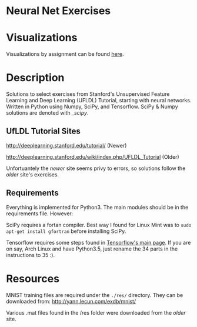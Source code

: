 Neural Net Exercises
==============

Visualizations
==============

Visualizations by assignment can be found [here](https://bitbucket.org/yjd/neural-net-exercises/src/master/vis/).

Description
===========

Solutions to select exercises from Stanford's Unsupervised Feature Learning and Deep Learning (UFLDL) Tutorial, starting with neural networks. Written in Python using Numpy, SciPy, and Tensorflow.  SciPy & Numpy solutions are denoted with *\_scipy*.

## UfLDL Tutorial Sites
http://deeplearning.stanford.edu/tutorial/ (Newer)

http://deeplearning.stanford.edu/wiki/index.php/UFLDL_Tutorial (Older)

Unfortuantely the *newer* site seems privy to errors, so solutions follow the *older* site's exercises.

## Requirements
Everything is implemented for Python3. The main modules should be in the requirements file.  However:

SciPy requires a fortan compiler.  Best way I found for Linux Mint was to `sudo apt-get install gfortran` before installing SciPy.

Tensorflow requires some steps found in [Tensorflow's main page](https://www.tensorflow.org/versions/r0.8/get_started/os_setup.html#pip-installation). If you are on say, Arch Linux and have Python3.5, just rename the 34 parts in the instructions to 35 :).

Resources
==============

MNIST training files are required under the `./res/` directory.  They can be downloaded from:
http://yann.lecun.com/exdb/mnist/

Various .mat files found in the /res folder were downloaded from the *older* site.
